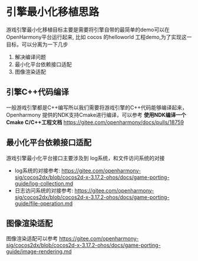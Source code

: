 # 引擎最小化移植思路

​游戏引擎最小化移植目标主要是需要将引擎自带的最简单的demo可以在OpenHarmony平台运行起来, 比如 cocos 的helloworld 工程demo,为了实现这一目标，可以分离为一下几步

1. 解决编译问题
2. 最小化平台依赖接口适配
3. 图像渲染适配

## 引擎C++代码编译

一般游戏引擎都是C++编写所以我们需要将游戏引擎的C++代码能够编译起来，Openharmony 提供的NDK支持Cmake进行编译，可以参考 **使用NDK编译一个Cmake C/C++工程文档** https://gitee.com/openharmony/docs/pulls/18759



## 最小化平台依赖接口适配

游戏引擎最小化平台接口主要涉及到 log系统，和文件访问系统的对接

- log系统的对接参考: https://gitee.com/openharmony-sig/cocos2dx/blob/cocos2d-x-3.17.2-ohos/docs/game-porting-guide/log-collection.md
- 日志访问系统的对接参考: https://gitee.com/openharmony-sig/cocos2dx/blob/cocos2d-x-3.17.2-ohos/docs/game-porting-guide/file-operation.md



## 图像渲染适配

图像渲染适配可以参考 https://gitee.com/openharmony-sig/cocos2dx/blob/cocos2d-x-3.17.2-ohos/docs/game-porting-guide/image-rendering.md